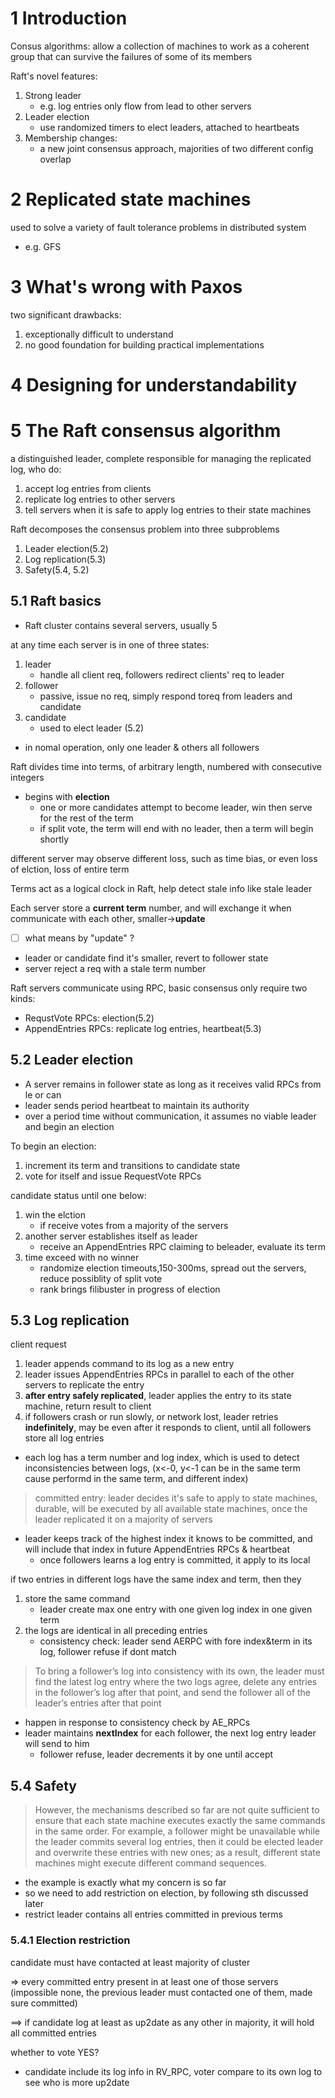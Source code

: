 # 1 Introduction
Consus algorithms: allow a collection of machines to work as a coherent group that can survive the failures of some of its members

Raft's novel features:
1. Strong leader
   - e.g. log entries only flow from lead to other servers
2. Leader election 
   - use randomized timers to elect leaders, attached to heartbeats
3. Membership changes:
   - a new joint consensus approach, majorities of two different config overlap

# 2 Replicated state machines
used to solve a variety of fault tolerance problems in distributed system
- e.g. GFS

# 3 What's wrong with Paxos
two significant drawbacks:
1. exceptionally difficult to understand
2. no good foundation for building practical implementations

# 4 Designing for understandability

# 5 The Raft consensus algorithm
a distinguished leader, complete responsible for managing the replicated log, who do:
1. accept log entries from clients
2. replicate log entries to other servers
3. tell servers when it is safe to apply log entries to their state machines

Raft decomposes the consensus problem into three subproblems
1. Leader election(5.2)
2. Log replication(5.3)
3. Safety(5.4, 5.2)

## 5.1 Raft basics
- Raft cluster contains several servers, usually 5

at any time each server is in one of three states:
1. leader
   - handle all client req, followers redirect clients' req to leader
2. follower
   - passive, issue no req, simply respond toreq from leaders and candidate
3. candidate
   - used to elect leader (5.2)
- in nomal operation, only one leader & others all followers

Raft divides time into terms, of arbitrary length, numbered with consecutive integers
- begins with **election**
  - one or more candidates attempt to become leader, win then serve for the rest of the term
  - if split vote, the term will end with no leader, then a term will begin shortly

different server may observe different loss, such as time bias, or even loss of elction, loss of entire term

Terms act as a logical clock in Raft, help detect stale info like stale leader

Each server store a **current term** number, and will exchange it when communicate with each other, smaller->**update**

- [ ] what means by "update" ?

- leader or candidate find it's smaller, revert to follower state
- server reject a req with a stale term number

Raft servers communicate using RPC, basic consensus only require two kinds:
- RequstVote RPCs: election(5.2)
- AppendEntries RPCs: replicate log entries, heartbeat(5.3)

## 5.2 Leader election
- A server remains in follower state as long as it receives valid RPCs from le or can
- leader sends period heartbeat to maintain its authority
- over a period time without communication, it assumes no viable leader and begin an election

To begin an election: 
1. increment its term and transitions to candidate state
2. vote for itself and issue RequestVote RPCs

candidate status until one below:
1. win the elction
   - if receive votes from a majority of the servers
2. another server establishes itself as leader
   - receive an AppendEntries RPC claiming to beleader, evaluate its term
3. time exceed with no winner
    - randomize election timeouts,150-300ms, spread out the servers, reduce possiblity of split vote
    - rank brings filibuster in progress of election

## 5.3 Log replication
client request 
1. leader appends command to its log as a new entry
2. leader issues AppendEntries RPCs in parallel to each of the other servers to replicate the entry
3. **after entry safely replicated**, leader applies the entry to its state machine, return result to client
4. if followers crash or run slowly, or network lost, leader retries **indefinitely**, may be even after it responds to client, until all followers store all log entries

- each log has a term number and log index, which is used to detect inconsistencies between logs, (x<-0, y<-1 can be in the same term cause performd in the same term, and different index)

> committed entry: leader decides it's safe to apply to state machines, durable, will be executed by all available state machines, once the leader replicated it on a majority of servers

  - leader keeps track of the highest index it knows to be committed, and will include that index in future AppendEntries RPCs & heartbeat
    - once followers learns a log entry is committed, it apply to its local

if two entries in different logs have the same index and term, then they
1. store the same command
   - leader create max one entry with one given log index in one given term
2. the logs are identical in all preceding entries
   - consistency check: leader send AERPC with fore index&term in its log, follower refuse if dont match

> To bring a follower’s log into consistency with its own,
the leader must find the latest log entry where the two
logs agree, delete any entries in the follower’s log after
that point, and send the follower all of the leader’s entries
after that point
   - happen in response to consistency check by AE_RPCs
   - leader maintains **nextIndex** for each follower, the next log entry leader will send to him
      - follower refuse, leader decrements it by one until accept

## 5.4 Safety
> However, the mechanisms
described so far are not quite sufficient to ensure that each
state machine executes exactly the same commands in the
same order. For example, a follower might be unavailable
while the leader commits several log entries, then it could
be elected leader and overwrite these entries with new
ones; as a result, different state machines might execute
different command sequences.
   - the example is exactly what my concern is so far
   - so we need to add restriction on election, by following sth discussed later 
   - restrict leader contains all entries committed in previous terms

### 5.4.1 Election restriction

candidate must have contacted at least majority of cluster 

=> every committed entry present in at least one of those servers (impossible none, the previous leader must contacted one of them, made sure committed)

==> if candidate log at least as up2date as any other in majority, it will hold all committed entries

whether to vote YES?
- candidate include its log info in RV_RPC, voter compare to its own log to see who is more up2date
